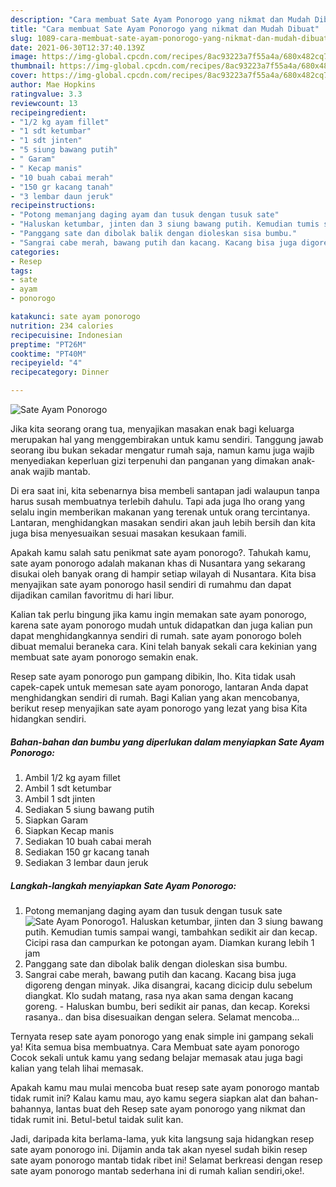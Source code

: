 ```yaml
---
description: "Cara membuat Sate Ayam Ponorogo yang nikmat dan Mudah Dibuat"
title: "Cara membuat Sate Ayam Ponorogo yang nikmat dan Mudah Dibuat"
slug: 1089-cara-membuat-sate-ayam-ponorogo-yang-nikmat-dan-mudah-dibuat
date: 2021-06-30T12:37:40.139Z
image: https://img-global.cpcdn.com/recipes/8ac93223a7f55a4a/680x482cq70/sate-ayam-ponorogo-foto-resep-utama.jpg
thumbnail: https://img-global.cpcdn.com/recipes/8ac93223a7f55a4a/680x482cq70/sate-ayam-ponorogo-foto-resep-utama.jpg
cover: https://img-global.cpcdn.com/recipes/8ac93223a7f55a4a/680x482cq70/sate-ayam-ponorogo-foto-resep-utama.jpg
author: Mae Hopkins
ratingvalue: 3.3
reviewcount: 13
recipeingredient:
- "1/2 kg ayam fillet"
- "1 sdt ketumbar"
- "1 sdt jinten"
- "5 siung bawang putih"
- " Garam"
- " Kecap manis"
- "10 buah cabai merah"
- "150 gr kacang tanah"
- "3 lembar daun jeruk"
recipeinstructions:
- "Potong memanjang daging ayam dan tusuk dengan tusuk sate"
- "Haluskan ketumbar, jinten dan 3 siung bawang putih. Kemudian tumis sampai wangi, tambahkan sedikit air dan kecap. Cicipi rasa dan campurkan ke potongan ayam. Diamkan kurang lebih 1 jam"
- "Panggang sate dan dibolak balik dengan dioleskan sisa bumbu."
- "Sangrai cabe merah, bawang putih dan kacang. Kacang bisa juga digoreng dengan minyak. Jika disangrai, kacang dicicip dulu sebelum diangkat. Klo sudah matang, rasa nya akan sama dengan kacang goreng.  Haluskan bumbu, beri sedikit air panas, dan kecap. Koreksi rasanya.. dan bisa disesuaikan dengan selera. Selamat mencoba..."
categories:
- Resep
tags:
- sate
- ayam
- ponorogo

katakunci: sate ayam ponorogo 
nutrition: 234 calories
recipecuisine: Indonesian
preptime: "PT26M"
cooktime: "PT40M"
recipeyield: "4"
recipecategory: Dinner

---
```



![Sate Ayam Ponorogo](https://img-global.cpcdn.com/recipes/8ac93223a7f55a4a/680x482cq70/sate-ayam-ponorogo-foto-resep-utama.jpg)

Jika kita seorang orang tua, menyajikan masakan enak bagi keluarga merupakan hal yang menggembirakan untuk kamu sendiri. Tanggung jawab seorang ibu bukan sekadar mengatur rumah saja, namun kamu juga wajib menyediakan keperluan gizi terpenuhi dan panganan yang dimakan anak-anak wajib mantab.

Di era  saat ini, kita sebenarnya bisa membeli santapan jadi walaupun tanpa harus susah membuatnya terlebih dahulu. Tapi ada juga lho orang yang selalu ingin memberikan makanan yang terenak untuk orang tercintanya. Lantaran, menghidangkan masakan sendiri akan jauh lebih bersih dan kita juga bisa menyesuaikan sesuai masakan kesukaan famili. 



Apakah kamu salah satu penikmat sate ayam ponorogo?. Tahukah kamu, sate ayam ponorogo adalah makanan khas di Nusantara yang sekarang disukai oleh banyak orang di hampir setiap wilayah di Nusantara. Kita bisa menyajikan sate ayam ponorogo hasil sendiri di rumahmu dan dapat dijadikan camilan favoritmu di hari libur.

Kalian tak perlu bingung jika kamu ingin memakan sate ayam ponorogo, karena sate ayam ponorogo mudah untuk didapatkan dan juga kalian pun dapat menghidangkannya sendiri di rumah. sate ayam ponorogo boleh dibuat memalui beraneka cara. Kini telah banyak sekali cara kekinian yang membuat sate ayam ponorogo semakin enak.

Resep sate ayam ponorogo pun gampang dibikin, lho. Kita tidak usah capek-capek untuk memesan sate ayam ponorogo, lantaran Anda dapat menghidangkan sendiri di rumah. Bagi Kalian yang akan mencobanya, berikut resep menyajikan sate ayam ponorogo yang lezat yang bisa Kita hidangkan sendiri.

<!--inarticleads1-->

##### Bahan-bahan dan bumbu yang diperlukan dalam menyiapkan Sate Ayam Ponorogo:

1. Ambil 1/2 kg ayam fillet
1. Ambil 1 sdt ketumbar
1. Ambil 1 sdt jinten
1. Sediakan 5 siung bawang putih
1. Siapkan  Garam
1. Siapkan  Kecap manis
1. Sediakan 10 buah cabai merah
1. Sediakan 150 gr kacang tanah
1. Sediakan 3 lembar daun jeruk




<!--inarticleads2-->

##### Langkah-langkah menyiapkan Sate Ayam Ponorogo:

1. Potong memanjang daging ayam dan tusuk dengan tusuk sate
<img src="https://img-global.cpcdn.com/steps/ca2e341d3faa71fe/160x128cq70/sate-ayam-ponorogo-langkah-memasak-1-foto.jpg" alt="Sate Ayam Ponorogo">1. Haluskan ketumbar, jinten dan 3 siung bawang putih. Kemudian tumis sampai wangi, tambahkan sedikit air dan kecap. Cicipi rasa dan campurkan ke potongan ayam. Diamkan kurang lebih 1 jam
1. Panggang sate dan dibolak balik dengan dioleskan sisa bumbu.
1. Sangrai cabe merah, bawang putih dan kacang. Kacang bisa juga digoreng dengan minyak. Jika disangrai, kacang dicicip dulu sebelum diangkat. Klo sudah matang, rasa nya akan sama dengan kacang goreng.  - Haluskan bumbu, beri sedikit air panas, dan kecap. Koreksi rasanya.. dan bisa disesuaikan dengan selera. Selamat mencoba...




Ternyata resep sate ayam ponorogo yang enak simple ini gampang sekali ya! Kita semua bisa membuatnya. Cara Membuat sate ayam ponorogo Cocok sekali untuk kamu yang sedang belajar memasak atau juga bagi kalian yang telah lihai memasak.

Apakah kamu mau mulai mencoba buat resep sate ayam ponorogo mantab tidak rumit ini? Kalau kamu mau, ayo kamu segera siapkan alat dan bahan-bahannya, lantas buat deh Resep sate ayam ponorogo yang nikmat dan tidak rumit ini. Betul-betul taidak sulit kan. 

Jadi, daripada kita berlama-lama, yuk kita langsung saja hidangkan resep sate ayam ponorogo ini. Dijamin anda tak akan nyesel sudah bikin resep sate ayam ponorogo mantab tidak ribet ini! Selamat berkreasi dengan resep sate ayam ponorogo mantab sederhana ini di rumah kalian sendiri,oke!.

